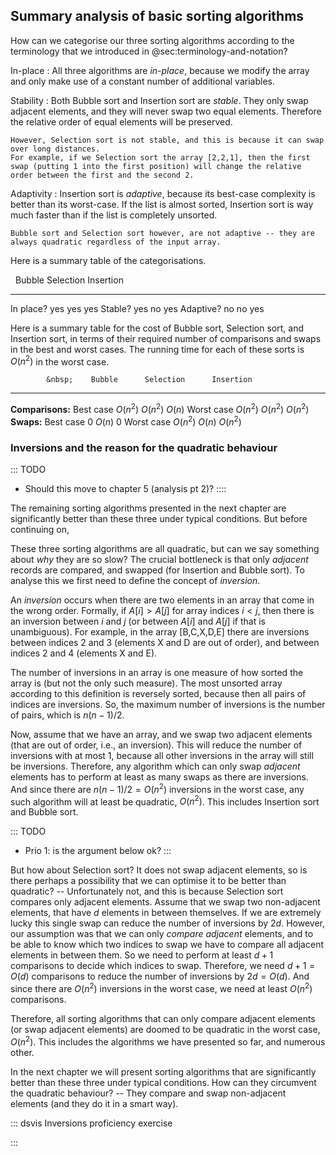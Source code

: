 
## Summary analysis of basic sorting algorithms

How can we categorise our three sorting algorithms according to the terminology that we introduced in @sec:terminology-and-notation?

In-place
:   All three algorithms are *in-place*, because we modify the array and only make use of a constant number of additional variables.

Stability
:   Both Bubble sort and Insertion sort are *stable*.
    They only swap adjacent elements, and they will never swap two equal elements.
    Therefore the relative order of equal elements will be preserved.

    However, Selection sort is not stable, and this is because it can swap over long distances.
    For example, if we Selection sort the array [2,2,1], then the first swap (putting 1 into the first position) will change the relative order between the first and the second 2.

Adaptivity
:   Insertion sort is *adaptive*, because its best-case complexity is better than its worst-case.
    If the list is almost sorted, Insertion sort is way much faster than if the list is completely unsorted.

    Bubble sort and Selection sort however, are not adaptive -- they are always quadratic regardless of the input array.

Here is a summary table of the categorisations.

&nbsp;           Bubble       Selection      Insertion
-------------  ------------ -------------  -------------
In place?         yes           yes           yes
Stable?           yes           no            yes
Adaptive?         no            no            yes


Here is a summary table for the cost of Bubble sort, Selection sort, and Insertion sort,
in terms of their required number of comparisons and swaps in the best and worst cases.
The running time for each of these sorts is $O(n^2)$ in the worst case.

            &nbsp;    Bubble      Selection      Insertion
------------------ ------------ -------------  -------------
  **Comparisons:**
         Best case   $O(n^2)$     $O(n^2)$        $O(n)$
        Worst case   $O(n^2)$     $O(n^2)$       $O(n^2)$
        **Swaps:**
         Best case      $0$        $O(n)$           $0$
        Worst case   $O(n^2)$      $O(n)$        $O(n^2)$


### Inversions and the reason for the quadratic behaviour

::: TODO
- Should this move to chapter 5 (analysis pt 2)?
::::

The remaining sorting algorithms presented in the next chapter are
significantly better than these three under typical conditions. But
before continuing on,

These three sorting algorithms are all quadratic, but can we say something about *why* they are so slow?
The crucial bottleneck is that only *adjacent* records are compared, and swapped (for Insertion and Bubble sort).
To analyse this we first need to define the concept of *inversion*.

An *inversion* occurs when there are two elements in an array that come in the wrong order.
Formally, if $A[i]>A[j]$ for array indices $i<j$, then there is an inversion between $i$ and $j$
(or between $A[i]$ and $A[j]$ if that is unambiguous).
For example, in the array [B,C,X,D,E] there are inversions between indices 2 and 3 (elements X and D are out of order), and between indices 2 and 4 (elements X and E).

The number of inversions in an array is one measure of how sorted the array is (but not the only such measure).
The most unsorted array according to this definition is reversely sorted, because then all pairs of indices are inversions.
So, the maximum number of inversions is the number of pairs, which is $n(n-1)/2$.

Now, assume that we have an array, and we swap two adjacent elements (that are out of order, i.e., an inversion).
This will reduce the number of inversions with at most 1, because all other inversions in the array will still be inversions.
Therefore, any algorithm which can only swap *adjacent* elements has to perform at least as many swaps as there are inversions.
And since there are $n(n-1)/2 = O(n^2)$ inversions in the worst case, any such algorithm will at least be quadratic, $O(n^2)$.
This includes Insertion sort and Bubble sort.

::: TODO
- Prio 1: is the argument below ok?
:::

But how about Selection sort?
It does not swap adjacent elements, so is there perhaps a possibility that we can optimise it to be better than quadratic?
-- Unfortunately not, and this is because Selection sort compares only adjacent elements.
Assume that we swap two non-adjacent elements, that have $d$ elements in between themselves.
If we are extremely lucky this single swap can reduce the number of inversions by $2d$.
However, our assumption was that we can only *compare adjacent* elements, and to be able to know which two indices to swap we have to compare all adjacent elements in between them.
So we need to perform at least $d+1$ comparisons to decide which indices to swap.
Therefore, we need $d+1=O(d)$ comparisons to reduce the number of inversions by $2d=O(d)$.
And since there are $O(n^2)$ inversions in the worst case, we need at least $O(n^2)$ comparisons.

Therefore, all sorting algorithms that can only compare adjacent elements (or swap adjacent elements) are doomed to be quadratic in the worst case, $O(n^2)$.
This includes the algorithms we have presented so far, and numerous other.

In the next chapter we will present sorting algorithms that are significantly better than these three under typical conditions.
How can they circumvent the quadratic behaviour?
-- They compare and swap non-adjacent elements (and they do it in a smart way).

::: dsvis
Inversions proficiency exercise

<avembed id="FindInversionsPRO" src="Sorting/FindInversionsPRO.html" type="ka" name="Inversions Proficiency Exercise"/>
:::
